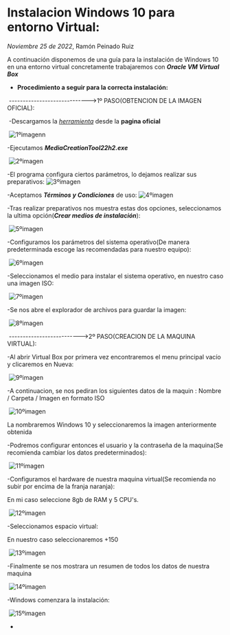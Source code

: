 # Instalacion Windows 10 para entorno Virtual:
*Noviembre 25 de 2022*, Ramón Peinado Ruiz



A continuación disponemos de una guía para la instalación de Windows 10 en una entorno virtual concretamente trabajaremos con ***Oracle VM Virtual Box***


- **Procedimiento a seguir para la correcta instalación:**

​	----------------------------->1º PASO(OBTENCION DE LA IMAGEN OFICIAL):

​	-Descargamos la *[herramienta](https://www.microsoft.com/es-es/software-download/windows10)* desde la **pagina oficial**

​	![1ºimagenn](/img/1ºimagenn.png)

-Ejecutamos ***MediaCreationTool22h2.exe***

​	![2ºimagen](/img/2ºimagen.png)

-El programa configura ciertos parámetros, lo dejamos realizar sus preparativos:
	![3ºimagen](/img/3ºimagen.png)

-Aceptamos ***Términos y Condiciones*** de uso:
	![4ºimagen](/img/4ºimagen.png)

-Tras realizar preparativos nos muestra estas dos opciones, seleccionamos la ultima opción(***Crear medios de instalación***):

​	![5ºimagen](/img/5ºimagen.png)

-Configuramos los parámetros del sistema operativo(De manera predeterminada escoge las recomendadas para nuestro equipo):

​	![6ºimagen](/img/6ºimagen.png)

-Seleccionamos el medio para instalar el sistema operativo, en nuestro caso una imagen ISO:

​	![7ºimagen](/img/7ºimagen.png)

-Se nos abre el explorador de archivos para guardar la imagen:

​	![8ºimagen](/img/8ºimagen.png)



​	-------------------------->2º PASO(CREACION DE LA MAQUINA VIRTUAL):

-Al abrir Virtual Box por primera vez encontraremos el menu principal vacío y clicaremos en Nueva:

​	![9ºimagen](/img/9ºimagen.png)

-A continuacion, se nos pediran los siguientes datos de la maquin :
Nombre / Carpeta / Imagen en formato ISO

​	![10ºimagen](/img/10ºimagen.png)

La nombraremos Windows 10 y seleccionaremos la imagen anteriormente obtenida


-Podremos configurar entonces el usuario y la contraseña de la maquina(Se recomienda cambiar los datos predeterminados):

​	![11ºimagen](/img/11ºimagen.png)

-Configuramos el hardware de nuestra maquina virtual(Se recomienda no subir por encima de la franja naranja):

En mi caso seleccione 8gb de RAM y 5 CPU's.

​	![12ºimagen](/img/12ºimagen.png)

-Seleccionamos espacio virtual:

En nuestro caso seleccionaremos +150

​	![13ºimagen](/img/13ºimagen.png)

-Finalmente se nos mostrara un resumen de todos los datos de nuestra maquina

​	![14ºimagen](/img/14ºimagen.png)



-Windows comenzara la instalación:

​	![15ºimagen](/img/15ºimagen.png)


-







